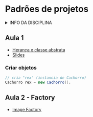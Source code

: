 # Padrões de projetos

<details>
<summary>INFO DA DISCIPLINA</summary>

- **[AVA](https://ava.ifpr.edu.br/course/view.php?id=000000000)**
- Curso: TADS
- Período: 5°
- Horário: segunda, 19:00 às 22:20 (Lab 1)
- Período letivo: **2025/2**
- Aulas: 04/08/25 à dez/25
- **[Repositório](https://github.com/fscheidt/padroes)**

</details>


## Aula 1
- [Herança e classe abstrata](/oo/pessoa.py)
- [Slides](https://docs.google.com/presentation/d/1_MGVg6oXDgJOFk_ZJEbkdHc1txENC3_JAt1rkYWG97s/edit?usp=sharing)

### Criar objetos

```java
// cria "rex" (instancia de Cachorro)
Cachorro rex = new Cachorro();
```


## Aula 2 - Factory
- [Image Factory](/factory/image_factory.py)

